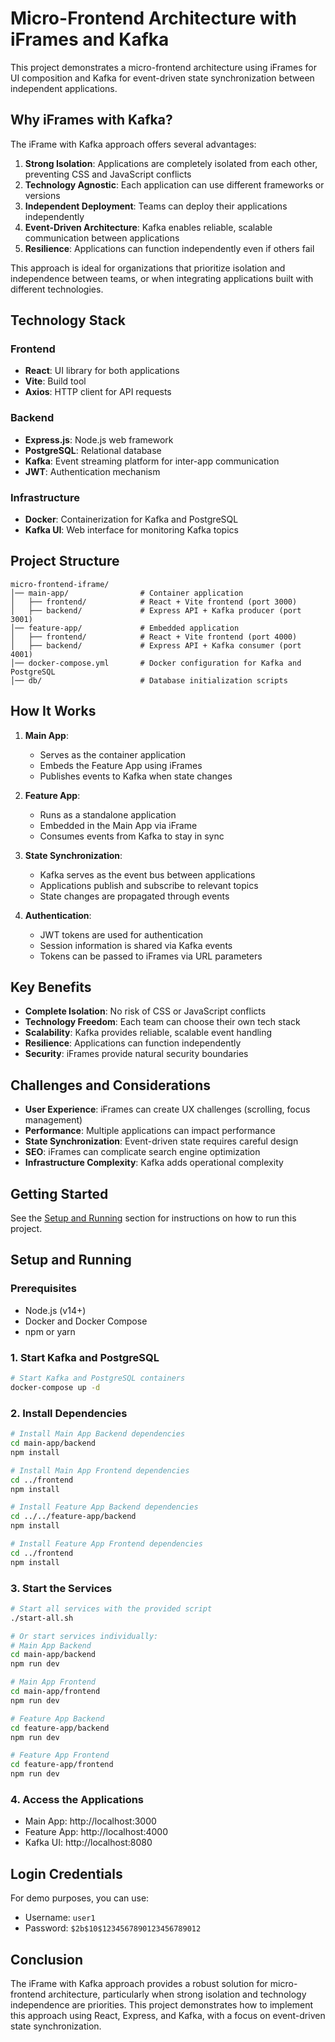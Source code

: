 # Micro-Frontend Architecture with iFrames and Kafka

This project demonstrates a micro-frontend architecture using iFrames for UI composition and Kafka for event-driven state synchronization between independent applications.

## Why iFrames with Kafka?

The iFrame with Kafka approach offers several advantages:

1. **Strong Isolation**: Applications are completely isolated from each other, preventing CSS and JavaScript conflicts
2. **Technology Agnostic**: Each application can use different frameworks or versions
3. **Independent Deployment**: Teams can deploy their applications independently
4. **Event-Driven Architecture**: Kafka enables reliable, scalable communication between applications
5. **Resilience**: Applications can function independently even if others fail

This approach is ideal for organizations that prioritize isolation and independence between teams, or when integrating applications built with different technologies.

## Technology Stack

### Frontend
- **React**: UI library for both applications
- **Vite**: Build tool
- **Axios**: HTTP client for API requests

### Backend
- **Express.js**: Node.js web framework
- **PostgreSQL**: Relational database
- **Kafka**: Event streaming platform for inter-app communication
- **JWT**: Authentication mechanism

### Infrastructure
- **Docker**: Containerization for Kafka and PostgreSQL
- **Kafka UI**: Web interface for monitoring Kafka topics

## Project Structure

```
micro-frontend-iframe/
│── main-app/                # Container application
│   ├── frontend/            # React + Vite frontend (port 3000)
│   ├── backend/             # Express API + Kafka producer (port 3001)
│── feature-app/             # Embedded application
│   ├── frontend/            # React + Vite frontend (port 4000)
│   ├── backend/             # Express API + Kafka consumer (port 4001)
│── docker-compose.yml       # Docker configuration for Kafka and PostgreSQL
│── db/                      # Database initialization scripts
```

## How It Works

1. **Main App**: 
   - Serves as the container application
   - Embeds the Feature App using iFrames
   - Publishes events to Kafka when state changes

2. **Feature App**:
   - Runs as a standalone application
   - Embedded in the Main App via iFrame
   - Consumes events from Kafka to stay in sync

3. **State Synchronization**:
   - Kafka serves as the event bus between applications
   - Applications publish and subscribe to relevant topics
   - State changes are propagated through events

4. **Authentication**:
   - JWT tokens are used for authentication
   - Session information is shared via Kafka events
   - Tokens can be passed to iFrames via URL parameters

## Key Benefits

- **Complete Isolation**: No risk of CSS or JavaScript conflicts
- **Technology Freedom**: Each team can choose their own tech stack
- **Scalability**: Kafka provides reliable, scalable event handling
- **Resilience**: Applications can function independently
- **Security**: iFrames provide natural security boundaries

## Challenges and Considerations

- **User Experience**: iFrames can create UX challenges (scrolling, focus management)
- **Performance**: Multiple applications can impact performance
- **State Synchronization**: Event-driven state requires careful design
- **SEO**: iFrames can complicate search engine optimization
- **Infrastructure Complexity**: Kafka adds operational complexity

## Getting Started

See the [Setup and Running](#setup-and-running) section for instructions on how to run this project.

## Setup and Running

### Prerequisites

- Node.js (v14+)
- Docker and Docker Compose
- npm or yarn

### 1. Start Kafka and PostgreSQL

```bash
# Start Kafka and PostgreSQL containers
docker-compose up -d
```

### 2. Install Dependencies

```bash
# Install Main App Backend dependencies
cd main-app/backend
npm install

# Install Main App Frontend dependencies
cd ../frontend
npm install

# Install Feature App Backend dependencies
cd ../../feature-app/backend
npm install

# Install Feature App Frontend dependencies
cd ../frontend
npm install
```

### 3. Start the Services

```bash
# Start all services with the provided script
./start-all.sh

# Or start services individually:
# Main App Backend
cd main-app/backend
npm run dev

# Main App Frontend
cd main-app/frontend
npm run dev

# Feature App Backend
cd feature-app/backend
npm run dev

# Feature App Frontend
cd feature-app/frontend
npm run dev
```

### 4. Access the Applications

- Main App: http://localhost:3000
- Feature App: http://localhost:4000
- Kafka UI: http://localhost:8080

## Login Credentials

For demo purposes, you can use:
- Username: `user1`
- Password: `$2b$10$1234567890123456789012`

## Conclusion

The iFrame with Kafka approach provides a robust solution for micro-frontend architecture, particularly when strong isolation and technology independence are priorities. This project demonstrates how to implement this approach using React, Express, and Kafka, with a focus on event-driven state synchronization. 